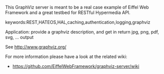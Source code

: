 This GraphViz server is meant to be a real case example of Eiffel Web Framework
and a great testbed for RESTful Hypermedia API.

keywords:REST,HATEOS,HAL,caching,authentication,logging,graphviz

Application: provide a graphviz description, and get in return jpg, png, pdf, svg, ... output

See http://www.graphviz.org/

For more information please have a look at the related wiki:

* https://github.com/EiffelWebFramework/graphviz-server/wiki
